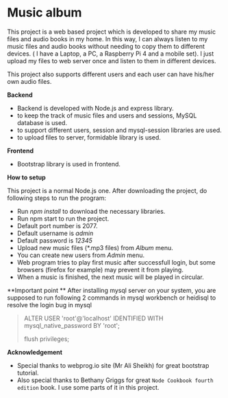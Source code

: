 # Music album
This project is a web based project which is developed to share my music files and audio books in my home. 
In this way,  I can always listen to my music files and audio books without needing to copy them to different devices. ( I have a Laptop, a PC, a Raspberry Pi 4 and a mobile set).
I just upload my files to web server once and listen to them in different devices. 

This project also supports different users and each user can have his/her own audio files.

**Backend**
* Backend is developed with Node.js and express library.
* to keep the track of music files and users and sessions, MySQL database is used.
* to support different users, session and mysql-session libraries are used.
* to upload files to server, formidable library is used.


**Frontend**
* Bootstrap library is used in frontend. 

**How to setup**

This project is a normal Node.js one.
After downloading the project, do following steps to run the program:

* Run <em>npm install</em> to download the necessary libraries. 
* Run npm start to run the project.
* Default port number is 2077.
* Default username is <em>admin</em>
* Default password is <em>12345</em>
* Upload new music files (*.mp3 files) from <em>Album</em>  menu. 
* You can create new users from <em>Admin</em> menu.
* Web program tries to play first music after successfull login, but some browsers (firefox for example) may prevent it from playing.
* When a music is finished, the next music will be played in circular.

**Important point **
After installing mysql server on your system, you are supposed to run following 2 commands in mysql workbench or heidisql to resolve the login bug in mysql

>ALTER USER 'root'@'localhost' IDENTIFIED WITH mysql_native_password BY 'root';
>
>flush privileges;


**Acknowledgement**

* Special thanks to webprog.io site (Mr Ali Sheikh) for great bootstrap tutorial.
* Also special thanks to Bethany Griggs for great `Node Cookbook fourth edition` book. I use some parts of it in this project.
